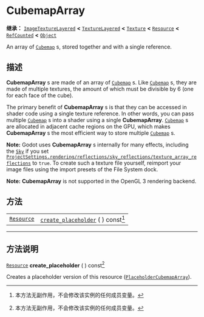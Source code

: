 <!-- ⚠ 请勿编辑本文件 ⚠ -->
<!-- 本文档使用脚本从 WeDot 引擎源码仓库生成。 -->
<!-- 生成脚本：https://github.com/WeDot-Engine/WeDot/tree/4.3/doc/tools/make_md.py； -->
<!-- 原文件：https://github.com/WeDot-Engine/WeDot/tree/4.3/doc/classes/CubemapArray.xml。 -->

<div id="_class_cubemaparray"></div>

# CubemapArray

**继承：** [`ImageTextureLayered`](class_imagetexturelayered.md) **<** [`TextureLayered`](class_texturelayered.md) **<** [`Texture`](class_texture.md) **<** [`Resource`](class_resource.md) **<** [`RefCounted`](class_refcounted.md) **<** [`Object`](class_object.md)

An array of [`Cubemap`](class_cubemap.md) s, stored together and with a single reference.

## 描述

**CubemapArray** s are made of an array of [`Cubemap`](class_cubemap.md) s. Like [`Cubemap`](class_cubemap.md) s, they are made of multiple textures, the amount of which must be divisible by 6 (one for each face of the cube).

The primary benefit of **CubemapArray** s is that they can be accessed in shader code using a single texture reference. In other words, you can pass multiple [`Cubemap`](class_cubemap.md) s into a shader using a single **CubemapArray**. [`Cubemap`](class_cubemap.md) s are allocated in adjacent cache regions on the GPU, which makes **CubemapArray** s the most efficient way to store multiple [`Cubemap`](class_cubemap.md) s.

 **Note:** Godot uses **CubemapArray** s internally for many effects, including the [`Sky`](class_sky.md) if you set [`ProjectSettings.rendering/reflections/sky_reflections/texture_array_reflections`](#class_projectsettings_property_rendering/reflections/sky_reflections/texture_array_reflections) to `true`. To create such a texture file yourself, reimport your image files using the import presets of the File System dock.

 **Note:** **CubemapArray** is not supported in the OpenGL 3 rendering backend.

## 方法

|||
|:-:|:--|
| [`Resource`](class_resource.md) | [`create_placeholder`](class_cubemaparraymd#class_cubemaparray_method_create_placeholder) ( ) const[^const] |

<!-- rst-class:: classref-section-separator -->

---

## 方法说明

<div id="_class_cubemaparray_method_create_placeholder"></div>

[`Resource`](class_resource.md) **create_placeholder** ( ) const[^const]<div id="class_cubemaparray_method_create_placeholder"></div>

Creates a placeholder version of this resource ([`PlaceholderCubemapArray`](class_placeholdercubemaparray.md)).

[^virtual]: 本方法通常需要用户覆盖才能生效。
[^const]: 本方法无副作用，不会修改该实例的任何成员变量。
[^vararg]: 本方法除了能接受在此处描述的参数外，还能够继续接受任意数量的参数。
[^constructor]: 本方法用于构造某个类型。
[^static]: 调用本方法无需实例，可直接使用类名进行调用。
[^operator]: 本方法描述的是使用本类型作为左操作数的有效运算符。
[^bitfield]: 这个值是由下列位标志构成位掩码的整数。
[^void]: 无返回值。

